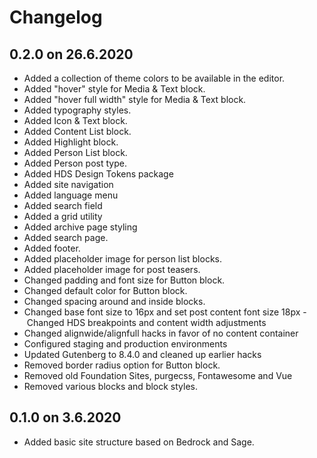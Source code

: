 # Changelog

## 0.2.0 on 26.6.2020

- Added a collection of theme colors to be available in the editor.
- Added "hover" style for Media & Text block.
- Added "hover full width" style for Media & Text block.
- Added typography styles.
- Added Icon & Text block.
- Added Content List block.
- Added Highlight block.
- Added Person List block.
- Added Person post type.
- Added HDS Design Tokens package
- Added site navigation
- Added language menu
- Added search field
- Added a grid utility
- Added archive page styling
- Added search page.
- Added footer.
- Added placeholder image for person list blocks.
- Added placeholder image for post teasers.
- Changed padding and font size for Button block.
- Changed default color for Button block.
- Changed spacing around and inside blocks.
- Changed base font size to 16px and set post content font size 18px
- Changed HDS breakpoints and content width adjustments
- Changed alignwide/alignfull hacks in favor of no content container
- Configured staging and production environments
- Updated Gutenberg to 8.4.0 and cleaned up earlier hacks
- Removed border radius option for Button block.
- Removed old Foundation Sites, purgecss, Fontawesome and Vue
- Removed various blocks and block styles.

## 0.1.0 on 3.6.2020

- Added basic site structure based on Bedrock and Sage.
